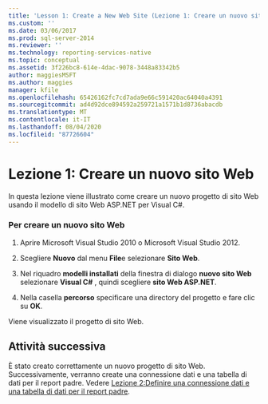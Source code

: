 ```yaml
---
title: 'Lesson 1: Create a New Web Site (Lezione 1: Creare un nuovo sito Web) | Microsoft Docs'
ms.custom: ''
ms.date: 03/06/2017
ms.prod: sql-server-2014
ms.reviewer: ''
ms.technology: reporting-services-native
ms.topic: conceptual
ms.assetid: 3f226bc8-614e-4dac-9078-3448a83342b5
author: maggiesMSFT
ms.author: maggies
manager: kfile
ms.openlocfilehash: 65426162fc7cd7ada9e66c591420ac64040a4391
ms.sourcegitcommit: ad4d92dce894592a259721a1571b1d8736abacdb
ms.translationtype: MT
ms.contentlocale: it-IT
ms.lasthandoff: 08/04/2020
ms.locfileid: "87726604"
---
```

# <a name="lesson-1-create-a-new-web-site"></a>Lezione 1: Creare un nuovo sito Web
  In questa lezione viene illustrato come creare un nuovo progetto di sito Web usando il modello di sito Web ASP.NET per Visual C#.  
  
### <a name="to-create-a-new-website"></a>Per creare un nuovo sito Web  
  
1.  Aprire Microsoft Visual Studio 2010 o Microsoft Visual Studio 2012.  
  
2.  Scegliere **Nuovo** dal menu **File**e selezionare **Sito Web**.  
  
3.  Nel riquadro **modelli installati** della finestra di dialogo **nuovo sito Web** selezionare **Visual C#** , quindi scegliere **sito Web ASP.NET**.  
  
4.  Nella casella **percorso** specificare una directory del progetto e fare clic su **OK**.  
  
 Viene visualizzato il progetto di sito Web.  
  
## <a name="next-task"></a>Attività successiva  
 È stato creato correttamente un nuovo progetto di sito Web. Successivamente, verranno create una connessione dati e una tabella di dati per il report padre. Vedere [Lezione 2:Definire una connessione dati e una tabella di dati per il report padre](lesson-2-define-a-data-connection-and-data-table-for-parent-report.md).  
  
  
